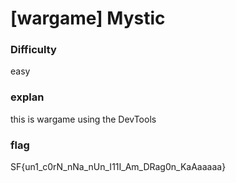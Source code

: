 # [wargame] Mystic

### Difficulty
easy

### explan
this is wargame using the DevTools

### flag
SF{un1_c0rN_nNa_nUn_I11I_Am_DRag0n_KaAaaaaa}